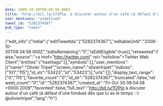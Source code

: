 ```yaml
---
date: 2009-10-30T08:04:58.000Z
title: "http://bit.ly/1f2Plq  à discuter autour d'un café (à défaut d'une fondue) dès que tu as le temps :-) <a href='http://twitter.com/oliviertripet'>@oliviertripet</a>″"
user_mentions: "undefined"
tweet_id: "5282374367"
pub_type: "tweet"
---
```

{"edit_info":{"initial":{"editTweetIds":["5282374367"],"editableUntil":"2009-10-30T08:34:58.000Z","editsRemaining":"5","isEditEligible":true}},"retweeted":false,"source":"<a href=\"http://twitter.com\" rel=\"nofollow\">Twitter Web Client</a>","entities":{"hashtags":[],"symbols":[],"user_mentions":[{"name":"Olivier Tripet","screen_name":"oliviertripet","indices":["101","115"],"id_str":"53423","id":"53423"}],"urls":[]},"display_text_range":["0","115"],"favorite_count":"0","id_str":"5282374367","truncated":false,"retweet_count":"0","id":"5282374367","created_at":"Fri Oct 30 08:04:58 +0000 2009","favorited":false,"full_text":"http://bit.ly/1f2Plq  à discuter autour d'un café (à défaut d'une fondue) dès que tu as le temps :-) @oliviertripet","lang":"fr"}
